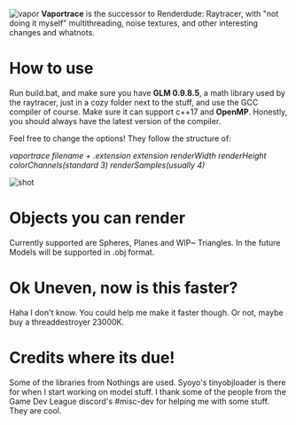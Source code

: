 ![vapor](https://cdn.discordapp.com/attachments/524077514306355210/580197672825126913/0001.gif)
**Vaportrace** is the successor to Renderdude: Raytracer, with "not doing it myself" multithreading, noise textures, and other interesting changes and whatnots.

# How to use

Run build.bat, and make sure you have **GLM 0.9.8.5**, a math library used by the raytracer, just in a cozy folder next to the stuff, and use the GCC compiler of course. Make sure it can support c++17 and **OpenMP**. Honestly, you should always have the latest version of the compiler.

Feel free to change the options! They follow the structure of:

*vaportrace filename + .extension extension renderWidth renderHeight colorChannels(standard 3) renderSamples(usually 4)*

![shot](https://cdn.discordapp.com/attachments/386259864416157697/583780350015045652/render.png)

# Objects you can render
Currently supported are Spheres, Planes and WIP~ Triangles. In the future Models will be supported in .obj format.

# Ok Uneven, now is this faster?
Haha I don't know. You could help me make it faster though. Or not, maybe buy a threaddestroyer 23000K.

# Credits where its due!
Some of the libraries from Nothings are used. Syoyo's tinyobjloader is there for when I start working on model stuff.
I thank some of the people from the Game Dev League discord's #misc-dev for helping me with some stuff. They are cool.
